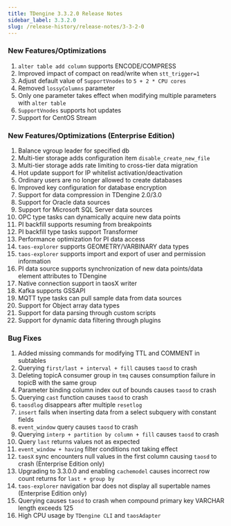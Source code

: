 ```yaml
---
title: TDengine 3.3.2.0 Release Notes
sidebar_label: 3.3.2.0
slug: /release-history/release-notes/3-3-2-0
---
```


### New Features/Optimizations

1. `alter table add column` supports ENCODE/COMPRESS
2. Improved impact of compact on read/write when `stt_trigger=1`
3. Adjust default value of `SupportVnodes` to `5 + 2 * CPU cores`
4. Removed `lossyColumns` parameter
5. Only one parameter takes effect when modifying multiple parameters with `alter table`
6. `SupportVnodes` supports hot updates
7. Support for CentOS Stream

### New Features/Optimizations (Enterprise Edition)

1. Balance vgroup leader for specified db
2. Multi-tier storage adds configuration item `disable_create_new_file`
3. Multi-tier storage adds rate limiting to cross-tier data migration
4. Hot update support for IP whitelist activation/deactivation
5. Ordinary users are no longer allowed to create databases
6. Improved key configuration for database encryption
7. Support for data compression in TDengine 2.0/3.0
8. Support for Oracle data sources
9. Support for Microsoft SQL Server data sources
10. OPC type tasks can dynamically acquire new data points
11. PI backfill supports resuming from breakpoints
12. PI backfill type tasks support Transformer
13. Performance optimization for PI data access
14. `taos-explorer` supports GEOMETRY/VARBINARY data types
15. `taos-explorer` supports import and export of user and permission information
16. PI data source supports synchronization of new data points/data element attributes to TDengine
17. Native connection support in taosX writer
18. Kafka supports GSSAPI
19. MQTT type tasks can pull sample data from data sources
20. Support for Object array data types
21. Support for data parsing through custom scripts
22. Support for dynamic data filtering through plugins

### Bug Fixes

1. Added missing commands for modifying TTL and COMMENT in subtables
2. Querying `first/last + interval + fill` causes `taosd` to crash
3. Deleting topicA consumer group in `tmq` causes consumption failure in topicB with the same group
4. Parameter binding column index out of bounds causes `taosd` to crash
5. Querying `cast` function causes `taosd` to crash
6. `taosdlog` disappears after multiple `resetlog`
7. `insert` fails when inserting data from a select subquery with constant fields
8. `event_window` query causes `taosd` to crash
9. Querying `interp + partition by column + fill` causes `taosd` to crash
10. Query `last` returns values not as expected
11. `event_window + having` filter conditions not taking effect
12. `taosX` sync encounters null values in the first column causing `taosd` to crash (Enterprise Edition only)
13. Upgrading to 3.3.0.0 and enabling `cachemodel` causes incorrect row count returns for `last + group by`
14. `taos-explorer` navigation bar does not display all supertable names (Enterprise Edition only)
15. Querying causes `taosd` to crash when compound primary key VARCHAR length exceeds 125
16. High CPU usage by `TDengine CLI` and `taosAdapter`
